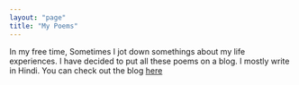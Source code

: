 ```yaml
---
layout: "page"
title: "My Poems"
---
```

In my free time, Sometimes I jot down somethings about my life experiences. I have decided to put all these poems on a blog. I mostly write in Hindi. You can check out the blog [here](https://www.atulkverma.com "Atul's Blog My Digital Diary of Hindi Poems")

